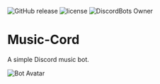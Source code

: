 ![GitHub release](https://img.shields.io/github/release/JGriffin34432/music-cord.svg?style=for-the-badge)
![license](https://img.shields.io/github/license/JGriffin34432/Music-cord.svg?style=for-the-badge)
![DiscordBots Owner](https://discordbots.org/api/widget/owner/426484739742892032.svg)

# Music-Cord
A simple Discord music bot.

![Bot Avatar](http://i68.tinypic.com/2yn008h.png)
